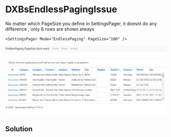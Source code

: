 # DXBsEndlessPagingIssue
No matter which PageSize you define in SettingsPager, it doesnt do any difference
, only 6 rows are shown always
```
<SettingsPager Mode="EndlessPaging" PageSize="100" />
```

![Image Screenshot](end2.JPG)


## Solution


